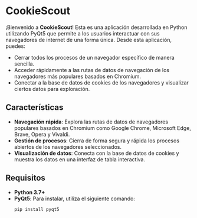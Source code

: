# CookieScout

¡Bienvenido a **CookieScout**! Esta es una aplicación desarrollada en Python utilizando PyQt5 que permite a los usuarios interactuar con sus navegadores de internet de una forma única. Desde esta aplicación, puedes:

- Cerrar todos los procesos de un navegador específico de manera sencilla.
- Acceder rápidamente a las rutas de datos de navegación de los navegadores más populares basados en Chromium.
- Conectar a la base de datos de cookies de los navegadores y visualizar ciertos datos para exploración.

## Características

- **Navegación rápida**: Explora las rutas de datos de navegadores populares basados en Chromium como Google Chrome, Microsoft Edge, Brave, Opera y Vivaldi.
- **Gestión de procesos**: Cierra de forma segura y rápida los procesos abiertos de los navegadores seleccionados.
- **Visualización de datos**: Conecta con la base de datos de cookies y muestra los datos en una interfaz de tabla interactiva.

## Requisitos

- **Python 3.7+**
- **PyQt5**: Para instalar, utiliza el siguiente comando:
  ```bash
  pip install pyqt5
